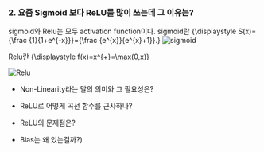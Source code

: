 ### 2. 요즘 Sigmoid 보다 ReLU를 많이 쓰는데 그 이유는?

sigmoid와 Relu는 모두 activation function이다.
sigmoid란 {\displaystyle S(x)={\frac {1}{1+e^{-x}}}={\frac {e^{x}}{e^{x}+1}}.}
![sigmoid](https://encrypted-tbn0.gstatic.com/images?q=tbn:ANd9GcSHSk3U3OizdXDWN198r0EhU-_1C4slOQwWlIhUu0uPxWMxiurL)

Relu란 {\displaystyle f(x)=x^{+}=\max(0,x)}


![Relu](https://upload.wikimedia.org/wikipedia/commons/thumb/6/6c/Rectifier_and_softplus_functions.svg/220px-Rectifier_and_softplus_functions.svg.png)

- Non-Linearity라는 말의 의미와 그 필요성은?

- ReLU로 어떻게 곡선 함수를 근사하나?

- ReLU의 문제점은?

- Bias는 왜 있는걸까?)
